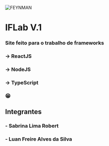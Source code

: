 ![FEYNMAN](https://res.cloudinary.com/practicaldev/image/fetch/s--BGrs5IF5--/c_limit%2Cf_auto%2Cfl_progressive%2Cq_auto%2Cw_880/https://pbs.twimg.com/media/DeC-SV5W4AEDegt.png)

# IFLab V.1

### Site feito para o trabalho de frameworks

### -> ReactJS

### -> NodeJS

### -> TypeScript

### 😁

## Integrantes
### - Sabrina Lima Robert
### - Luan Freire Alves da Silva
